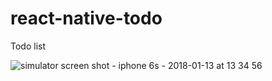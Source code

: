 # react-native-todo
Todo list

![simulator screen shot - iphone 6s - 2018-01-13 at 13 34 56](https://user-images.githubusercontent.com/670982/34907726-0ac5562e-f86a-11e7-9713-359fe8a9bc81.png)
